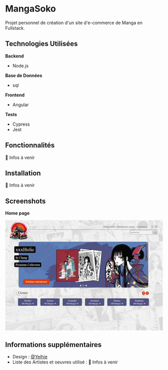 # MangaSoko

Projet personnel de création d'un site d'e-commerce de Manga en Fullstack.

## Technologies Utilisées

**Backend**

- Node.js

**Base de Données**

- sql

**Frontend**

- Angular

**Tests**

- Cypress
- Jest

## Fonctionnalités

🚧 Infos à venir

## Installation

🚧 Infos à venir

## Screenshots

**Home page**

![Manga Soko home page](https://github.com/Yelhie/MangaSoko/blob/master/screenshots/mangasoko_240619.jpg)

## Informations supplémentaires

- Design : [@Yelhie](https://github.com/Yelhie)
- Liste des Artistes et oeuvres utilisé : 🚧 Infos à venir
